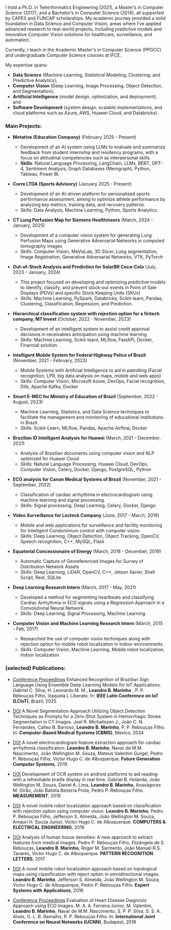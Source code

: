 I hold a Ph.D. in Teleinformatics Engineering (2021), a Master’s in Computer Science (2017), and a Bachelor’s in Computer Science (2014), all supported by CAPES and FUNCAP scholarships. My academic journey provided a solid foundation in Data Science and Computer Vision, areas where I’ve applied advanced research to real-world projects, including predictive models and innovative Computer Vision solutions for healthcare, surveillance, and automation.

Currently, I teach in the Academic Master's in Computer Science (PPGCC) and undergraduate Computer Science courses at IFCE.

My expertise spans:
- **Data Science** (Machine Learning, Statistical Modeling, Clustering, and Predictive Analytics);
- **Computer Vision** (Deep Learning, Image Processing, Object Detection, and Segmentation);
- **Artificial Intelligence** (model design, optimization, and deployment); and
- **Software Development** (system design, scalable implementations, and cloud platforms such as Azure, AWS, Huawei Cloud, and Databricks).

<!---
### Regarding human resources development, I have completed:
- 01 undergraduate thesis supervision;
- 04 undergraduate research internships (PIBIC); and
- 02 supervision of technological development and innovation internships (PIBITI).
Additionally, at present, I supervise 02 master's level students.
-->

### Main Projects:

- **Metative (Education Company)** (February 2025 - Present)
  - Development of an AI system using LLMs to evaluate and summarize feedback from student internship and residency programs, with a focus on attitudinal competencies such as interpersonal skills.
  - **Skills**: Natural Language Processing, LangChain, LLMs, BERT, GPT-4, Sentiment Analysis, Graph Databases (Memgraph), Python, Tableau, Power BI.

- **Corre LTDA (Sports Advisory)** (January 2025 - Present)
  - Development of an AI-driven platform for personalized sports performance assessment, aiming to optimize athlete performance by analyzing key metrics, training data, and recovery patterns.
  - Skills: Data Analysis, Machine Learning, Python, Sports Analytics.

- **CT Lung Perfusion Map for Siemens Healthineers** (March, 2024 - January, 2025)
  - Development of a computer vision system for generating Lung Perfusion Maps using Generative Adversarial Networks in computed tomography images
  - *Skills:* Computer Vision, MeVisLab, 3D Slicer, Lung segmentation, Image Registration, Generative Adversarial Networks, VTK, PyTorch

- **Out-of-Stock Analysis and Prediction for SolarBR Coca-Cola** (July, 2023 - January, 2024)
  - This project focused on developing and optimizing predictive models to identify, classify, and prevent stock-out events in Point of Sale Displays (PDVs) and specific Stock Keeping Units (SKUs)
  - *Skills:* Machine Learning, PySpark, Databricks, Scikit-learn, Pandas, Clustering, Classification, Regression, and Prediction.

- **Hierarchical classification system with rejection option for a fintech company, M7 Invest** (October, 2022 - November, 2023)
  - Development of an intelligent system to assist credit approval decisions in receivables anticipation using machine learning
  - *Skills:* Machine Learning, Scikit-learn, MLflow, FastAPI, Docker, Financial solution

- **Intelligent Mobile System for Federal Highway Police of Brazil** (November, 2021 - February, 2023)
  - Mobile Systems with Artificial Intelligence to aid in patrolling (Facial recognition, LPR, big data analysis on maps, mobile and web apps)
  - *Skills:* Computer Vision, Microsoft Azure, DevOps, Facial recognition, Dlib, Apache Kafka, Docker

- **Smart E-MEC for Ministry of Education of Brazil** (September, 2022 - August, 2023)
  - Machine Learning, Statistics, and Data Science techniques to facilitate the management and monitoring of educational institutions in Brazil.
  - *Skills:* Scikit-Learn, MLflow, Pandas, Apache Airflow, Docker

- **Brazilian ID Intelligent Analysis for Huawei** (March, 2021 - December, 2021)
  - Analysis of Brazilian documents using computer vision and NLP optimized for Huawei Cloud.
  - *Skills:* Natural Language Processing, Huawei Cloud, DevOps, Computer Vision, Celery, Docker, Django, PostgreSQL, Python

- **ECG analysis for Canon Medical Systems of Brazil** (November, 2021 - September, 2022)
  - Classification of cardiac arrhythmia in electrocardiogram using machine learning and signal processing.
  - *Skills:* Signal processing, Deep Learning, Celery, Docker, Django

- **Video Surveillance for Locteck Company** (June, 2017 - March, 2019)
  - Mobile and web applications for surveillance and facility monitoring for Intelligent Condominium control with computer vision.
  - *Skills:* Deep Learning, Object Detection, Object Tracking, OpenCV, Speech recognition, C++, MySQL, Flask

- **Equatorial Concessionaire of Energy** (March, 2018 - December, 2019)
  - Automatic Capture of Georeferenced Images for Survey of Distribution Network Assets
  - *Skills:* Deep Learning, LiDAR, OpenCV, C++, Jetson Xavier, Shell Script, Rest, SQLite

- **Deep Learning Research Intern** (March, 2017 - May, 2021)
  - Developed a method for segmenting heartbeats and classifying Cardiac Arrhythmia in ECG signals using a Regression Approach in a Convolutional Neural Network.
  - *Skills:* Deep Learning, Signal Processing, Machine Learning

- **Computer Vision and Machine Learning Research Intern** (March, 2015 - Feb, 2017)
  - Researched the use of computer vision techniques along with rejection option for mobile robot localization in indoor environments.
  - *Skills:* Computer Vision, Machine Learning, Mobile robot localization, Indoor localization


### (selected) Publications:
- [Conference Proceedings](https://www.lc-iot2025.com/) Enhanced Recognition of Brazilian Sign Language Using Ensemble Deep Learning Models for IoT Applications. Gabriel C. Silva, H. Leonardo M. M., **Leandro B. Marinho** , P. P. Rebouças Filho, Izaquela L Liberato. In: **IEEE Latin Conference on IoT (LCIoT)**, Brazil, 2025.

 - [DOI](https://ieeexplore.ieee.org/document/10600726)
  A Novel Segmentation Approach Utilizing Object Detection Techniques as Prompts for a Zero-Shot System in Hemorrhagic Stroke Segmentation in CT Images. Joel R. Michaliszen J., João C. N. Fernandes, Calleo B. Barroso, **Leandro B. Marinho**, P. P. Rebouças Filho. In: **Computer-Based Medical Systems (CBMS)**, Mexico, 2024

- [DOI](https://doi.org/10.1016/j.future.2019.03.025)
  A novel electrocardiogram feature extraction approach for cardiac arrhythmia classification. **Leandro B. Marinho**, Navar de M.M. Nascimento, João Wellington M. Souza, Mateus Valentim Gurgel, Pedro P. Rebouças Filho, Victor Hugo C. de Albuquerque. **Future Generation Computer Systems**, 2019

- [DOI](https://doi.org/10.1016/j.measurement.2018.02.021)
  Development of OCR system on android platforms to aid reading with a refreshable braille display in real time. Gabriel B. Holanda, João Wellington M. Souza, Daniel A. Lima, **Leandro B. Marinho**, Anaxágoras M. Girão, João Batista Bezerra Frota, Pedro P. Rebouças Filho. **MEASUREMENT**, 2018

- [DOI](https://doi.org/10.1016/j.compeleceng.2018.03.047)
  A novel mobile robot localization approach based on classification with rejection option using computer vision. **Leandro B. Marinho**, Pedro P. Rebouças Filho, Jefferson S. Almeida, João Wellington M. Souza, Amauri H. Souza Junior, Victor Hugo C. de Albuquerque. **COMPUTERS & ELECTRICAL ENGINEERING**, 2018

- [DOI](https://doi.org/10.1016/j.patrec.2017.02.005)
  Analysis of human tissue densities: A new approach to extract features from medical images. Pedro P. Rebouças Filho, Elizângela de S. Rebouças, **Leandro B. Marinho**, Róger M. Sarmento, João Manuel R.S. Tavares, Victor Hugo C. de Albuquerque. **PATTERN RECOGNITION LETTERS**, 2017

- [DOI](https://doi.org/10.1016/j.eswa.2016.12.007)
  A novel mobile robot localization approach based on topological maps using classification with reject option in omnidirectional images. **Leandro B. Marinho**, Jefferson S. Almeida, João Wellington M. Souza, Victor Hugo C. de Albuquerque, Pedro P. Rebouças Filho. **Expert Systems with Applications**, 2016

- [Conference Proceedings](https://ieeexplore.ieee.org/document/8851807#:~:text=10.1109/IJCNN.2019.8851807)
  Evaluation of Heart Disease Diagnosis Approach using ECG Images. M. A. A. Ferreira Junior, M. Valentim, **Leandro B. Marinho**, Navar de M.M. Nascimento, S. P. P. Silva, S. S. A. Alves, G. L. B. Ramalho, P. P. Rebouças Filho. In: **International Joint Conference on Neural Networks (IJCNN)**, Budapest, 2019
